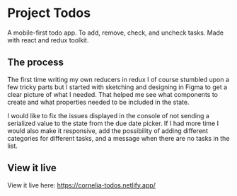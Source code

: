 # Project Todos

A mobile-first todo app. To add, remove, check, and uncheck tasks. Made with react and redux toolkit. 

## The process

The first time writing my own reducers in redux I of course stumbled upon a few tricky parts but I started with sketching and designing in Figma to get a clear picture of what I needed. That helped me see what components to create and what properties needed to be included in the state. 

I would like to fix the issues displayed in the console of not sending a serialized value to the state from the due date picker. If I had more time I would also make it responsive, add the possibility of adding different categories for different tasks, and a message when there are no tasks in the list. 

## View it live

View it live here: https://cornelia-todos.netlify.app/